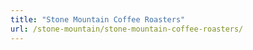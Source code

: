 ```yaml
---
title: "Stone Mountain Coffee Roasters"
url: /stone-mountain/stone-mountain-coffee-roasters/
---
```

